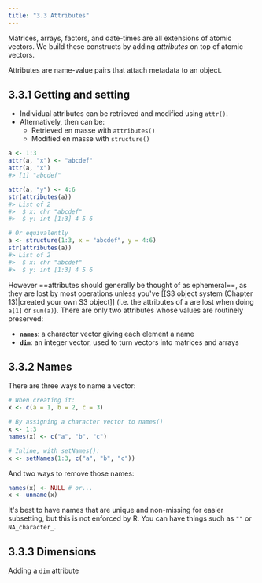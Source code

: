 ```yaml
---
title: "3.3 Attributes"
---
```

Matrices, arrays, factors, and date-times are all extensions of atomic vectors. We build these constructs by adding *attributes* on top of atomic vectors.

Attributes are name-value pairs that attach metadata to an object.
## 3.3.1 Getting and setting

- Individual attributes can be retrieved and modified using `attr()`.
- Alternatively, then can be:
    - Retrieved en masse with `attributes()`
    - Modified en masse with `structure()`

```r
a <- 1:3
attr(a, "x") <- "abcdef"
attr(a, "x")
#> [1] "abcdef"

attr(a, "y") <- 4:6
str(attributes(a))
#> List of 2
#>  $ x: chr "abcdef"
#>  $ y: int [1:3] 4 5 6

# Or equivalently
a <- structure(1:3, x = "abcdef", y = 4:6)
str(attributes(a))
#> List of 2
#>  $ x: chr "abcdef"
#>  $ y: int [1:3] 4 5 6
```

However ==attributes should generally be thought of as ephemeral==, as they are lost by most operations unless you've [[S3 object system (Chapter 13)|created your own S3 object]] (i.e. the attributes of `a` are lost when doing `a[1]` or `sum(a)`). There are only two attributes whose values are routinely preserved:

- **`names`**: a character vector giving each element a name
- **`dim`**: an integer vector, used to turn vectors into matrices and arrays
## 3.3.2 Names

There are three ways to name a vector:

```r
# When creating it: 
x <- c(a = 1, b = 2, c = 3)

# By assigning a character vector to names()
x <- 1:3
names(x) <- c("a", "b", "c")

# Inline, with setNames():
x <- setNames(1:3, c("a", "b", "c"))
```

And two ways to remove those names:

```r
names(x) <- NULL # or...
x <- unname(x)
```

It's best to have names that are unique and non-missing for easier subsetting, but this is not enforced by R. You can have things such as `""` or `NA_character_`.
## 3.3.3 Dimensions

Adding a `dim` attribute
